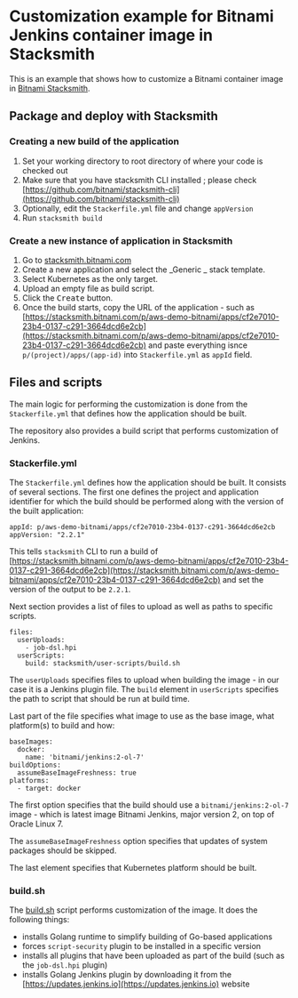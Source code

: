 # Customization example for Bitnami Jenkins container image in Stacksmith

This is an example that shows how to customize a Bitnami container image in [Bitnami Stacksmith](https://stacksmith.bitnami.com).

## Package and deploy with Stacksmith

### Creating a new build of the application

1. Set your working directory to root directory of where your code is checked out
2. Make sure that you have stacksmith CLI installed ; please check [https://github.com/bitnami/stacksmith-cli](https://github.com/bitnami/stacksmith-cli)
3. Optionally, edit the `Stackerfile.yml` file and change `appVersion`
4. Run `stacksmith build`

### Create a new instance of application in Stacksmith

1. Go to [stacksmith.bitnami.com](https://stacksmith.bitnami.com)
2. Create a new application and select the _Generic _ stack template.
3. Select Kubernetes as the only target.
5. Upload an empty file as build script.
6. Click the <kbd>Create</kbd> button.
7. Once the build starts, copy the URL of the application - such as [https://stacksmith.bitnami.com/p/aws-demo-bitnami/apps/cf2e7010-23b4-0137-c291-3664dcd6e2cb](https://stacksmith.bitnami.com/p/aws-demo-bitnami/apps/cf2e7010-23b4-0137-c291-3664dcd6e2cb) and paste everything isnce `p/(project)/apps/(app-id)` into `Stackerfile.yml` as `appId` field.

## Files and scripts

The main logic for performing the customization is done from the `Stackerfile.yml` that defines how the application should be built.

The repository also provides a build script that performs customization of Jenkins.

### Stackerfile.yml

The `Stackerfile.yml` defines how the application should be built. It consists of several sections. The first one defines the project and application identifier for which the build should be performed along with the version of the built application:
```
appId: p/aws-demo-bitnami/apps/cf2e7010-23b4-0137-c291-3664dcd6e2cb
appVersion: "2.2.1"
```
This tells `stacksmith` CLI to run a build of [https://stacksmith.bitnami.com/p/aws-demo-bitnami/apps/cf2e7010-23b4-0137-c291-3664dcd6e2cb](https://stacksmith.bitnami.com/p/aws-demo-bitnami/apps/cf2e7010-23b4-0137-c291-3664dcd6e2cb) and set the version of the output to be `2.2.1`.

Next section provides a list of files to upload as well as paths to specific scripts.
```
files:
  userUploads:
    - job-dsl.hpi
  userScripts:
    build: stacksmith/user-scripts/build.sh
```

The `userUploads` specifies files to upload when building the image - in our case it is a Jenkins plugin file. The `build` element in `userScripts` specifies the path to script that should be run at build time.

Last part of the file specifies what image to use as the base image, what platform(s) to build and how:
```
baseImages:
  docker:
    name: 'bitnami/jenkins:2-ol-7'
buildOptions:
  assumeBaseImageFreshness: true
platforms:
  - target: docker
```

The first option specifies that the build should use a `bitnami/jenkins:2-ol-7` image - which is latest image Bitnami Jenkins, major version 2, on top of Oracle Linux 7.

The `assumeBaseImageFreshness` option specifies that updates of system packages should be skipped.

The last element specifies that Kubernetes platform should be built.

### build.sh

The [build.sh](stacksmith/user-scripts/build.sh) script performs customization of the image. It does the following things:

- installs Golang runtime to simplify building of Go-based applications
- forces `script-security` plugin to be installed in a specific version
- installs all plugins that have been uploaded as part of the build (such as the `job-dsl.hpi` plugin)
- installs Golang Jenkins plugin by downloading it from the [https://updates.jenkins.io](https://updates.jenkins.io) website
